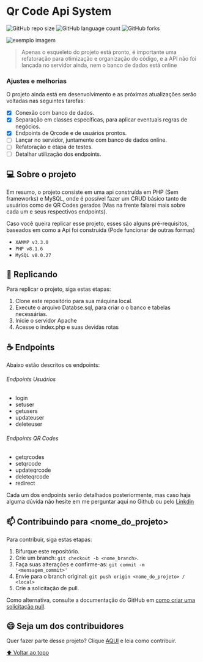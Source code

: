 # Qr Code Api System

<!---Esses são exemplos. Veja https://shields.io para outras pessoas ou para personalizar este conjunto de escudos. Você pode querer incluir dependências, status do projeto e informações de licença aqui--->

![GitHub repo size](https://img.shields.io/github/repo-size/Paulo-2048/qrcode-api?style=for-the-badge) ![GitHub language count](https://img.shields.io/github/languages/count/Paulo-2048/qrcode-api?style=for-the-badge) ![GitHub forks](https://img.shields.io/github/forks/Paulo-2048/qrcode-api?style=for-the-badge)

<img src="https://static.beaconstac.com/assets/img/navheader_qr_code.png" alt="exemplo imagem">

> Apenas o esqueleto do projeto está pronto, é importante uma refatoração para otimização e organização do código, e a API não foi lançada no servidor ainda, nem o banco de dados está online

### Ajustes e melhorias

O projeto ainda está em desenvolvimento e as próximas atualizações serão voltadas nas seguintes tarefas:

- [x] Conexão com banco de dados.
- [x] Separação em classes específicas, para aplicar eventuais regras de negócios.
- [x] Endpoints de Qrcode e de usuários prontos.
- [ ] Lançar no servidor, juntamente com banco de dados online.
- [ ] Refatoração e etapa de testes.
- [ ] Detalhar utilização dos endpoints.

## 💻 Sobre o projeto

Em resumo, o projeto consiste em uma api construída em PHP (Sem frameworks) e MySQL, onde é possível fazer um CRUD básico tanto de usuários como de QR Codes gerados (Mas na frente falarei mais sobre cada um e seus respectivos endpoints).

Caso você queira replicar esse projeto, esses são alguns pré-requisitos, baseados em como a Api foi construída (Pode funcionar de outras formas)

- `XAMMP v3.3.0`
- `PHP v8.1.6`
- `MySQL v8.0.27`

## 🚀 Replicando

Para replicar o projeto, siga estas etapas:

1. Clone este repositório para sua máquina local.
2. Execute o arquivo Databse.sql, para criar o o banco e tabelas necessárias.
3. Inicie o servidor Apache
4. Acesse o index.php e suas devidas rotas

## ☕ Endpoints

Abaixo estão descritos os endpoints:

###### Endpoints Usuários

- login
- setuser
- getusers
- updateuser
- deleteuser

###### Endpoints QR Codes

- getqrcodes
- setqrcode
- updateqrcode
- deleteqrcode
- redirect

Cada um dos endpoints serão detalhados posteriormente, mas caso haja alguma dúvida não hesite em me perguntar aqui no Github ou pelo [Linkdin](https://www.linkedin.com/in/paulo-2048/ "Linkdin")

## 📫 Contribuindo para <nome_do_projeto>

<!---Se o seu README for longo ou se você tiver algum processo ou etapas específicas que deseja que os contribuidores sigam, considere a criação de um arquivo CONTRIBUTING.md separado--->

Para contribuir, siga estas etapas:

1. Bifurque este repositório.
2. Crie um branch: `git checkout -b <nome_branch>`.
3. Faça suas alterações e confirme-as: `git commit -m '<mensagem_commit>'`
4. Envie para o branch original: `git push origin <nome_do_projeto> / <local>`
5. Crie a solicitação de pull.

Como alternativa, consulte a documentação do GitHub em [como criar uma solicitação pull](https://help.github.com/en/github/collaborating-with-issues-and-pull-requests/creating-a-pull-request).

<!---
## 🤝 Colaboradores

Agradecemos às seguintes pessoas que contribuíram para este projeto:

<table>
  <tr>
    <td align="center">
      <a href="#">
        <img src="https://avatars3.githubusercontent.com/u/31936044" width="100px;" alt="Foto do Iuri Silva no GitHub"/><br>
        <sub>
          <b>Iuri Silva</b>
        </sub>
      </a>
    </td>
    <td align="center">
      <a href="#">
        <img src="https://s2.glbimg.com/FUcw2usZfSTL6yCCGj3L3v3SpJ8=/smart/e.glbimg.com/og/ed/f/original/2019/04/25/zuckerberg_podcast.jpg" width="100px;" alt="Foto do Mark Zuckerberg"/><br>
        <sub>
          <b>Mark Zuckerberg</b>
        </sub>
      </a>
    </td>
    <td align="center">
      <a href="#">
        <img src="https://miro.medium.com/max/360/0*1SkS3mSorArvY9kS.jpg" width="100px;" alt="Foto do Steve Jobs"/><br>
        <sub>
          <b>Steve Jobs</b>
        </sub>
      </a>
    </td>
  </tr>
</table>

--->

## 😄 Seja um dos contribuidores<br>

Quer fazer parte desse projeto? Clique [AQUI](CONTRIBUTING.md) e leia como contribuir.
<!---
## 📝 Licença

Esse projeto está sob licença. Veja o arquivo [LICENÇA](LICENSE.md) para mais detalhes.
--->

[⬆ Voltar ao topo](#nome-do-projeto)<br>
